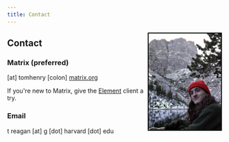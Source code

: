 ```yaml
---
title: Contact
---
```


<img src="images/rmnp.jpg" height="225" alt="Me at RMNP in 2019" style="float: right; margin: 3px 3px 3px 3px; border: 2px solid #000800;"> 

## Contact
### Matrix (preferred)
[at] tomhenry [colon] [matrix.org](https://matrix.org/)

If you're new to Matrix, give the [Element](https://element.io/) client a try.

### Email 
t reagan [at] g [dot] harvard [dot] edu 
